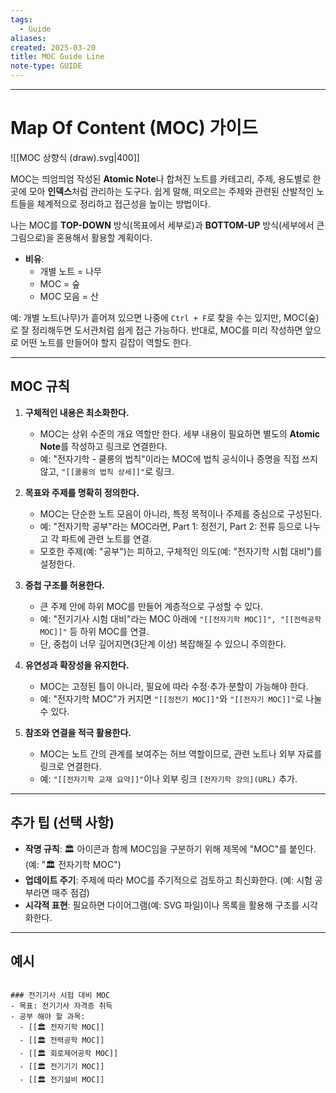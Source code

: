 ```yaml
---
tags:
  - Guide
aliases: 
created: 2025-03-20
title: MOC Guide Line
note-type: GUIDE
---
```


---

# Map Of Content (MOC) 가이드

![[MOC 상향식 (draw).svg|400]]

MOC는 띄엄띄엄 작성된 **Atomic Note**나 합쳐진 노트를 카테고리, 주제, 용도별로 한 곳에 모아 **인덱스**처럼 관리하는 도구다. 쉽게 말해, 떠오르는 주제와 관련된 산발적인 노트들을 체계적으로 정리하고 접근성을 높이는 방법이다.

나는 MOC를 **TOP-DOWN** 방식(목표에서 세부로)과 **BOTTOM-UP** 방식(세부에서 큰 그림으로)을 혼용해서 활용할 계획이다.

- **비유**:
  - 개별 노트 = 나무
  - MOC = 숲
  - MOC 모음 = 산

예: 개별 노트(나무)가 흩어져 있으면 나중에 `Ctrl + F`로 찾을 수는 있지만, MOC(숲)로 잘 정리해두면 도서관처럼 쉽게 접근 가능하다. 반대로, MOC를 미리 작성하면 앞으로 어떤 노트를 만들어야 할지 길잡이 역할도 한다.

---

## MOC 규칙

1. **구체적인 내용은 최소화한다.**
   - MOC는 상위 수준의 개요 역할만 한다. 세부 내용이 필요하면 별도의 **Atomic Note**를 작성하고 링크로 연결한다.
   - 예: "전자기학 - 쿨롱의 법칙"이라는 MOC에 법칙 공식이나 증명을 직접 쓰지 않고, `"[[쿨롱의 법칙 상세]]"`로 링크.

2. **목표와 주제를 명확히 정의한다.**
   - MOC는 단순한 노트 모음이 아니라, 특정 목적이나 주제를 중심으로 구성된다.
   - 예: "전자기학 공부"라는 MOC라면, Part 1: 정전기, Part 2: 전류 등으로 나누고 각 파트에 관련 노트를 연결.
   - 모호한 주제(예: "공부")는 피하고, 구체적인 의도(예: "전자기학 시험 대비")를 설정한다.

3. **중첩 구조를 허용한다.**
   - 큰 주제 안에 하위 MOC를 만들어 계층적으로 구성할 수 있다.
   - 예: "전기기사 시험 대비"라는 MOC 아래에 `"[[전자기학 MOC]]", "[[전력공학 MOC]]"` 등 하위 MOC를 연결.
   - 단, 중첩이 너무 깊어지면(3단계 이상) 복잡해질 수 있으니 주의한다.

4. **유연성과 확장성을 유지한다.**
   - MOC는 고정된 틀이 아니라, 필요에 따라 수정·추가·분할이 가능해야 한다.
   - 예: "전자기학 MOC"가 커지면 `"[[정전기 MOC]]"`와 `"[[전자기 MOC]]"`로 나눌 수 있다.

5. **참조와 연결을 적극 활용한다.**
   - MOC는 노트 간의 관계를 보여주는 허브 역할이므로, 관련 노트나 외부 자료를 링크로 연결한다.
   - 예: `"[[전자기학 교재 요약]]"`이나 외부 링크 `[전자기학 강의](URL)` 추가.

---

## 추가 팁 (선택 사항)

- **작명 규칙**: 🏛️ 아이콘과 함께 MOC임을 구분하기 위해 제목에 "MOC"를 붙인다. (예: "🏛️ 전자기학 MOC")
- **업데이트 주기**: 주제에 따라 MOC를 주기적으로 검토하고 최신화한다. (예: 시험 공부라면 매주 점검)
- **시각적 표현**: 필요하면 다이어그램(예: SVG 파일)이나 목록을 활용해 구조를 시각화한다.

---

## 예시

```text

### 전기기사 시험 대비 MOC
- 목표: 전기기사 자격증 취득
- 공부 해야 할 과목:
  - [[🏛️ 전자기학 MOC]]
  - [[🏛️ 전력공학 MOC]]
  - [[🏛️ 회로제어공학 MOC]]
  - [[🏛️ 전기기기 MOC]]
  - [[🏛️ 전기설비 MOC]]
```
